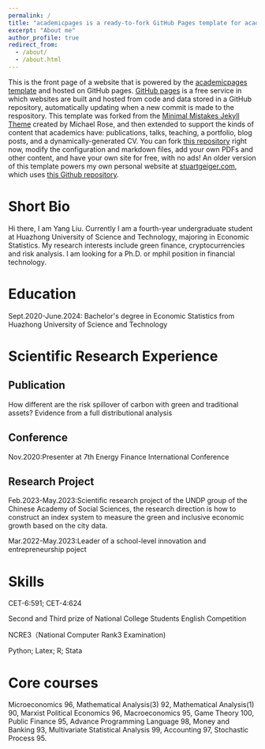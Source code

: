 ```yaml
---
permalink: /
title: "academicpages is a ready-to-fork GitHub Pages template for academic personal websites"
excerpt: "About me"
author_profile: true
redirect_from: 
  - /about/
  - /about.html
---
```

This is the front page of a website that is powered by the [academicpages template](https://github.com/academicpages/academicpages.github.io) and hosted on GitHub pages. [GitHub pages](https://pages.github.com) is a free service in which websites are built and hosted from code and data stored in a GitHub repository, automatically updating when a new commit is made to the respository. This template was forked from the [Minimal Mistakes Jekyll Theme](https://mmistakes.github.io/minimal-mistakes/) created by Michael Rose, and then extended to support the kinds of content that academics have: publications, talks, teaching, a portfolio, blog posts, and a dynamically-generated CV. You can fork [this repository](https://github.com/academicpages/academicpages.github.io) right now, modify the configuration and markdown files, add your own PDFs and other content, and have your own site for free, with no ads! An older version of this template powers my own personal website at [stuartgeiger.com](http://stuartgeiger.com), which uses [this Github repository](https://github.com/staeiou/staeiou.github.io).

Short Bio
======
Hi there, I am Yang Liu. Currently I am a fourth-year undergraduate student at Huazhong University of Science and Technology, majoring in Economic Statistics. My research interests include green finance, cryptocurrencies and risk analysis. I am looking for a Ph.D. or mphil position in financial technology. 

Education
======
Sept.2020-June.2024: Bachelor's degree in Economic Statistics from Huazhong University of Science and Technology

Scientific Research Experience
======
Publication
------
How different are the risk spillover of carbon with green and traditional assets? Evidence from a full distributional analysis 

Conference
-------
Nov.2020:Presenter at 7th Energy Finance International Conference

Research Project
------
Feb.2023-May.2023:Scientific research project of the UNDP group of the Chinese Academy of Social Sciences, the research direction is how to construct an index system to measure the green and inclusive economic growth based on the city data.

Mar.2022-May.2023:Leader of a school-level innovation and entrepreneurship poject

Skills
======
CET-6:591; CET-4:624

Second and Third prize of National College Students English Competition

NCRE3（National Computer Rank3 Examination)

Python; Latex; R; Stata

Core courses
======
Microeconomics 96, Mathematical Analysis(3) 92, Mathematical Analysis(1) 90, Marxist 
Political Economics 96, Macroeconomics 95, Game Theory 100, Public Finance 95, Advance 
Programming Language 98, Money and Banking 93, Multivariate Statistical Analysis 99, Accounting 97, 
Stochastic Process 95.


